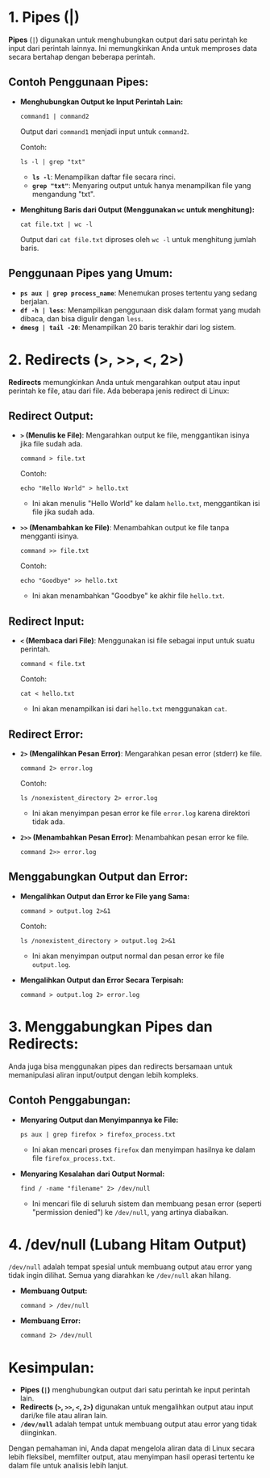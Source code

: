 # **1. Pipes (|)**

**Pipes** (`|`) digunakan untuk menghubungkan output dari satu perintah ke input dari perintah lainnya. Ini memungkinkan Anda untuk memproses data secara bertahap dengan beberapa perintah.

## **Contoh Penggunaan Pipes:**

- **Menghubungkan Output ke Input Perintah Lain:**
  ```
  command1 | command2
  ```
  Output dari `command1` menjadi input untuk `command2`.

  Contoh:
  ```
  ls -l | grep "txt"
  ```
  - **`ls -l`**: Menampilkan daftar file secara rinci.
  - **`grep "txt"`**: Menyaring output untuk hanya menampilkan file yang mengandung "txt".

- **Menghitung Baris dari Output (Menggunakan `wc` untuk menghitung):**
  ```
  cat file.txt | wc -l
  ```
  Output dari `cat file.txt` diproses oleh `wc -l` untuk menghitung jumlah baris.

## **Penggunaan Pipes yang Umum:**
- **`ps aux | grep process_name`**: Menemukan proses tertentu yang sedang berjalan.
- **`df -h | less`**: Menampilkan penggunaan disk dalam format yang mudah dibaca, dan bisa digulir dengan `less`.
- **`dmesg | tail -20`**: Menampilkan 20 baris terakhir dari log sistem.

# **2. Redirects (>, >>, <, 2>)**

**Redirects** memungkinkan Anda untuk mengarahkan output atau input perintah ke file, atau dari file. Ada beberapa jenis redirect di Linux:

## **Redirect Output:**
- **`>` (Menulis ke File)**: Mengarahkan output ke file, menggantikan isinya jika file sudah ada.
  ```
  command > file.txt
  ```
  Contoh:
  ```
  echo "Hello World" > hello.txt
  ```
  - Ini akan menulis "Hello World" ke dalam `hello.txt`, menggantikan isi file jika sudah ada.

- **`>>` (Menambahkan ke File)**: Menambahkan output ke file tanpa mengganti isinya.
  ```
  command >> file.txt
  ```
  Contoh:
  ```
  echo "Goodbye" >> hello.txt
  ```
  - Ini akan menambahkan "Goodbye" ke akhir file `hello.txt`.

## **Redirect Input:**
- **`<` (Membaca dari File)**: Menggunakan isi file sebagai input untuk suatu perintah.
  ```
  command < file.txt
  ```
  Contoh:
  ```
  cat < hello.txt
  ```
  - Ini akan menampilkan isi dari `hello.txt` menggunakan `cat`.

## **Redirect Error:**
- **`2>` (Mengalihkan Pesan Error)**: Mengarahkan pesan error (stderr) ke file.
  ```
  command 2> error.log
  ```
  Contoh:
  ```
  ls /nonexistent_directory 2> error.log
  ```
  - Ini akan menyimpan pesan error ke file `error.log` karena direktori tidak ada.

- **`2>>` (Menambahkan Pesan Error)**: Menambahkan pesan error ke file.
  ```
  command 2>> error.log
  ```
  
## **Menggabungkan Output dan Error:**
- **Mengalihkan Output dan Error ke File yang Sama:**
  ```
  command > output.log 2>&1
  ```
  Contoh:
  ```
  ls /nonexistent_directory > output.log 2>&1
  ```
  - Ini akan menyimpan output normal dan pesan error ke file `output.log`.

- **Mengalihkan Output dan Error Secara Terpisah:**
  ```
  command > output.log 2> error.log
  ```

# **3. Menggabungkan Pipes dan Redirects:**

Anda juga bisa menggunakan pipes dan redirects bersamaan untuk memanipulasi aliran input/output dengan lebih kompleks.

## **Contoh Penggabungan:**
- **Menyaring Output dan Menyimpannya ke File:**
  ```
  ps aux | grep firefox > firefox_process.txt
  ```
  - Ini akan mencari proses `firefox` dan menyimpan hasilnya ke dalam file `firefox_process.txt`.

- **Menyaring Kesalahan dari Output Normal:**
  ```
  find / -name "filename" 2> /dev/null
  ```
  - Ini mencari file di seluruh sistem dan membuang pesan error (seperti "permission denied") ke `/dev/null`, yang artinya diabaikan.

# **4. /dev/null (Lubang Hitam Output)**

`/dev/null` adalah tempat spesial untuk membuang output atau error yang tidak ingin dilihat. Semua yang diarahkan ke `/dev/null` akan hilang.
- **Membuang Output:**
  ```
  command > /dev/null
  ```
- **Membuang Error:**
  ```
  command 2> /dev/null
  ```
  
# **Kesimpulan:**
- **Pipes (`|`)** menghubungkan output dari satu perintah ke input perintah lain.
- **Redirects (`>`, `>>`, `<`, `2>`)** digunakan untuk mengalihkan output atau input dari/ke file atau aliran lain.
- **`/dev/null`** adalah tempat untuk membuang output atau error yang tidak diinginkan.

Dengan pemahaman ini, Anda dapat mengelola aliran data di Linux secara lebih fleksibel, memfilter output, atau menyimpan hasil operasi tertentu ke dalam file untuk analisis lebih lanjut.